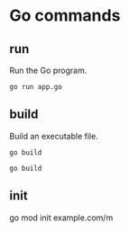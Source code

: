 # Go commands

## run

Run the Go program.

```shell
go run app.go
```

## build

Build an executable file.

```shell
go build
```

```shell
go build
```

## init

go mod init example.com/m
